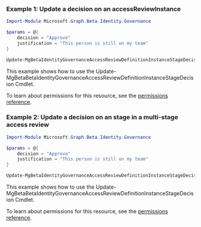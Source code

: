 ### Example 1: Update a decision on an accessReviewInstance

```powershellImport-Module Microsoft.Graph.Beta.Identity.Governance

$params = @{
	decision = "Approve"
	justification = "This person is still on my team"
}

Update-MgBetaIdentityGovernanceAccessReviewDefinitionInstanceStageDecision -AccessReviewScheduleDefinitionId $accessReviewScheduleDefinitionId -AccessReviewInstanceId $accessReviewInstanceId -AccessReviewStageId $accessReviewStageId -AccessReviewInstanceDecisionItemId $accessReviewInstanceDecisionItemId -BodyParameter $params
```
This example shows how to use the Update-MgBetaBetaIdentityGovernanceAccessReviewDefinitionInstanceStageDecision Cmdlet.
To learn about permissions for this resource, see the [permissions reference](/graph/permissions-reference).

### Example 2: Update a decision on an stage in a multi-stage access review

```powershellImport-Module Microsoft.Graph.Beta.Identity.Governance

$params = @{
	decision = "Approve"
	justification = "This person is still on my team"
}

Update-MgBetaIdentityGovernanceAccessReviewDefinitionInstanceStageDecision -AccessReviewScheduleDefinitionId $accessReviewScheduleDefinitionId -AccessReviewInstanceId $accessReviewInstanceId -AccessReviewStageId $accessReviewStageId -AccessReviewInstanceDecisionItemId $accessReviewInstanceDecisionItemId -BodyParameter $params
```
This example shows how to use the Update-MgBetaBetaIdentityGovernanceAccessReviewDefinitionInstanceStageDecision Cmdlet.
To learn about permissions for this resource, see the [permissions reference](/graph/permissions-reference).


